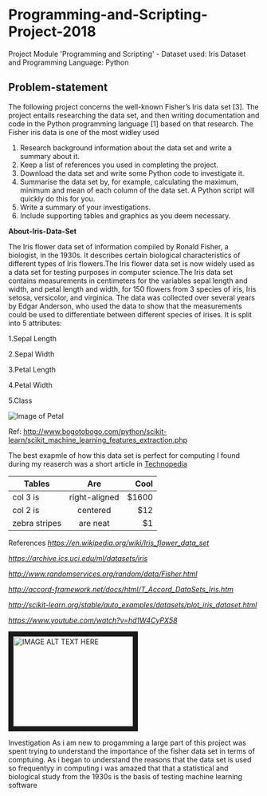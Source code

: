 # **Programming-and-Scripting-Project-2018**

Project Module 'Programming and Scripting' - Dataset used: Iris Dataset and Programming Language: Python

## **Problem-statement**

The following project concerns the well-known Fisher’s Iris data set [3]. The project
entails  researching the data set, and then writing documentation and code in the
Python programming language [1] based on that research. The Fisher iris data is one of the most widley used 

1. Research background information about the data set and write a summary about
it.
2. Keep a list of references you used in completing the project.
3. Download the data set and write some Python code to investigate it.
4. Summarise the data set by, for example, calculating the maximum, minimum and
mean of each column of the data set. A Python script will quickly do this for you.
5. Write a summary of your investigations.
6. Include supporting tables and graphics as you deem necessary.

**About-Iris-Data-Set**

The Iris flower data set of information compiled by Ronald Fisher, a biologist, in the 1930s. It describes certain biological characteristics of different types of Iris flowers.The Iris flower data set is now widely used as a data set for testing purposes in computer science.The Iris data set contains measurements in centimeters for the variables sepal length and width, and petal length and width, for 150 flowers from 3 species of iris, Iris setosa, versicolor, and virginica. The data was collected over several years by Edgar Anderson, who used the data to show that the measurements could be used to differentiate between different species of irises. It is split into 5 attributes:

1.Sepal Length

2.Sepal Width

3.Petal Length

4.Petal Width

5.Class

   ![Image of Petal](http://www.bogotobogo.com/python/scikit-learn/images/features/iris-data-set.png)

Ref: http://www.bogotobogo.com/python/scikit-learn/scikit_machine_learning_features_extraction.php


The best exapmle of how this data set is perfect for computing I found during my reaserch was a short article in  [Technopedia](https://www.techopedia.com/definition/32880/iris-flower-data-set)

| Tables        | Are           | Cool  |
| ------------- |:-------------:| -----:|
| col 3 is      | right-aligned | $1600 |
| col 2 is      | centered      |   $12 |
| zebra stripes | are neat      |    $1 |

References 
*https://en.wikipedia.org/wiki/Iris_flower_data_set*

*https://archive.ics.uci.edu/ml/datasets/iris*

*http://www.randomservices.org/random/data/Fisher.html*

*http://accord-framework.net/docs/html/T_Accord_DataSets_Iris.htm*

*http://scikit-learn.org/stable/auto_examples/datasets/plot_iris_dataset.html*

*https://www.youtube.com/watch?v=hd1W4CyPX58*


<a href="http://www.youtube.com/watch?feature=player_embedded&v=v=hd1W4CyPX58
" target="_blank"><img src="http://img.youtube.com/vi/v=hd1W4CyPX58/0.jpg" 
alt="IMAGE ALT TEXT HERE" width="240" height="180" border="10" /></a>


Investigation
As i am new to progamming a large part of this project was spent trying to understand the importance of the fisher data set in terms of comptuing. As i began to understand the reasons that the data set is used so frequentyy in computing i was amazed that that a statistical and biological study from the 1930s is the basis of testing machine learning software
